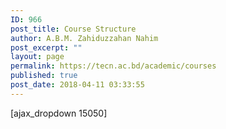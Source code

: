 ```yaml
---
ID: 966
post_title: Course Structure
author: A.B.M. Zahiduzzahan Nahim
post_excerpt: ""
layout: page
permalink: https://tecn.ac.bd/academic/courses
published: true
post_date: 2018-04-11 03:33:55
---
```

[ajax_dropdown 15050]